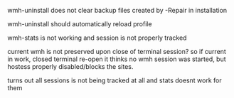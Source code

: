 wmh-uninstall does not clear backup files created by -Repair in installation

wmh-uninstall should automatically reload profile

wmh-stats is not working and session is not properly tracked

current wmh is not preserved upon close of terminal session? so if current in work, closed terminal re-open it thinks no wmh session was started, but hostess properly disabled/blocks the sites.

turns out all sessions is not being tracked at all and stats doesnt work for them
